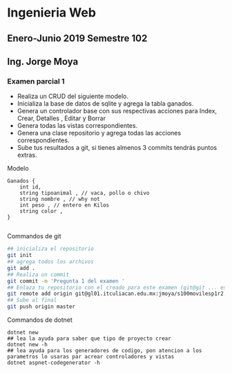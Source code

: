 # Ingenieria Web
## Enero-Junio 2019 Semestre 102

## Ing. Jorge Moya

### Examen parcial 1 

* Realiza un CRUD del siguiente modelo. 
* Inicializa la  base de datos de sqlite y agrega la tabla ganados.
* Genera un controlador base con sus respectivas acciones para Index, Crear, Detalles , Editar y Borrar
* Genera todas las vistas correspondientes. 
* Genera una clase repositorio y agrega todas las acciones correspondientes. 
* Sube tus resultados a git, si tienes almenos 3 commits tendrás puntos extras. 


Modelo
```
Ganados {
    int id,
    string tipoanimal , // vaca, pollo o chivo
    string nombre , // why not
    int peso , // entero en Kilos
    string color , 
}
 
```


Commandos de git
```bash
## inicializa el repositorio
git init
## agrega todos los archivos
git add .
## Realiza un commit 
git commit -m 'Pregunta 1 del examen '
## Enlaza tu repositorio con el creado para este examen (git@git ... es el url de tu proyecto)
git remote add origin git@gl01.itculiacan.edu.mx:jmoya/s100movilesp1r2.git
## Sube al final 
git push origin master

```

Commandos de dotnet
```
dotnet new 
## lea la ayuda para saber que tipo de proyecto crear 
dotnet new -h
## lea ayuda para los generadores de codigo, pon atencion a los parametros lo usaras par acrear controladores y vistas
dotnet aspnet-codegenerator -h

```